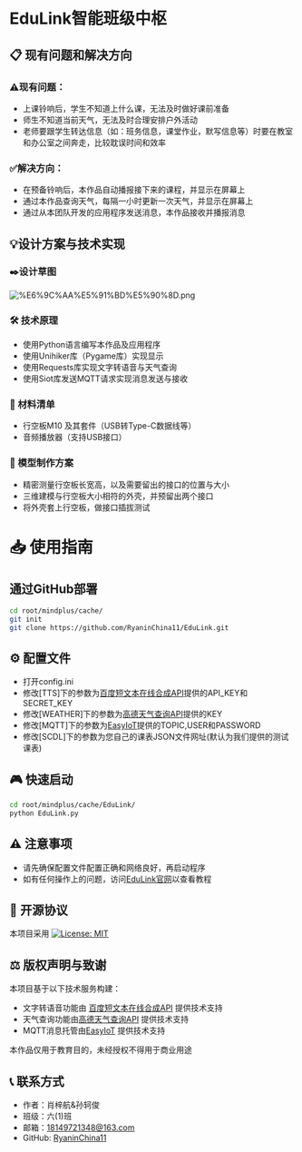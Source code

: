 # EduLink智能班级中枢

## 📋 现有问题和解决方向

### ⚠️现有问题：
- 上课铃响后，学生不知道上什么课，无法及时做好课前准备
- 师生不知道当前天气，无法及时合理安排户外活动
- 老师要跟学生转达信息（如：班务信息，课堂作业，默写信息等）时要在教室和办公室之间奔走，比较耽误时间和效率
### ✅解决方向：
- 在预备铃响后，本作品自动播报接下来的课程，并显示在屏幕上
- 通过本作品查询天气，每隔一小时更新一次天气，并显示在屏幕上
- 通过从本团队开发的应用程序发送消息，本作品接收并播报消息

## 💡设计方案与技术实现

### ✒️设计草图
![%E6%9C%AA%E5%91%BD%E5%90%8D.png](https://p.sda1.dev/23/b0c62812a168914a3c9d0f5dcb125ff0/未命名.png)

### 🛠️ 技术原理
- 使用Python语言编写本作品及应用程序
- 使用Unihiker库（Pygame库）实现显示
- 使用Requests库实现文字转语音与天气查询
- 使用Siot库发送MQTT请求实现消息发送与接收

### 📃 材料清单
- 行空板M10 及其套件（USB转Type-C数据线等）
- 音频播放器（支持USB接口）

### 📓 模型制作方案
- 精密测量行空板长宽高，以及需要留出的接口的位置与大小
- 三维建模与行空板大小相符的外壳，并预留出两个接口
- 将外壳套上行空板，做接口插拔测试

# 📥 使用指南

## 通过GitHub部署
```bash
cd root/mindplus/cache/
git init
git clone https://github.com/RyaninChina11/EduLink.git
```
## ⚙️ 配置文件
- 打开config.ini
- 修改[TTS]下的参数为[百度短文本在线合成API](https://cloud.baidu.com/doc/SPEECH/s/mlbxh7xie)提供的API_KEY和SECRET_KEY
- 修改[WEATHER]下的参数为[高德天气查询API](https://lbs.amap.com/api/webservice/guide/api/weatherinfo)提供的KEY
- 修改[MQTT]下的参数为[EasyIoT](https://iot.dfrobot.com.cn/)提供的TOPIC,USER和PASSWORD
- 修改[SCDL]下的参数为您自己的课表JSON文件网址(默认为我们提供的测试课表)

## 🎮 快速启动
```bash
cd root/mindplus/cache/EduLink/
python EduLink.py
```

## ⚠️ 注意事项
- 请先确保配置文件配置正确和网络良好，再启动程序
- 如有任何操作上的问题，访问[EduLink官网](https://edulink.ryanincn11.top/)以查看教程

## 📜 开源协议
本项目采用 [![License: MIT](https://img.shields.io/badge/License-MIT-yellow.svg)](https://github.com/RyaninChina11/YCCJTechFestival2025/blob/main/LICENSE.md)

## ⚖️ 版权声明与致谢
本项目基于以下技术服务构建：
- 文字转语音功能由 [百度短文本在线合成API](https://cloud.baidu.com/doc/SPEECH/s/mlbxh7xie) 提供技术支持
- 天气查询功能由[高德天气查询API](https://lbs.amap.com/api/webservice/guide/api/weatherinfo) 提供技术支持
- MQTT消息托管由[EasyIoT](https://iot.dfrobot.com.cn/) 提供技术支持

本作品仅用于教育目的，未经授权不得用于商业用途

## 📞 联系方式
- 作者：肖梓航&孙轲俊
- 班级：六(1)班
- 邮箱：18149721348@163.com
- GitHub: [RyaninChina11](https://github.com/RyaninChina11)
